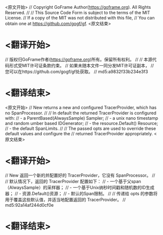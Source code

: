 
<原文开始>
// Copyright GoFrame Author(https://goframe.org). All Rights Reserved.
//
// This Source Code Form is subject to the terms of the MIT License.
// If a copy of the MIT was not distributed with this file,
// You can obtain one at https://github.com/gogf/gf.
<原文结束>

# <翻译开始>
// 版权归GoFrame作者(https://goframe.org)所有。保留所有权利。
//
// 本源代码形式受MIT许可证条款约束。
// 如果未随本文件一同分发MIT许可证副本，
// 您可以在https://github.com/gogf/gf处获取。
// md5:a9832f33b234e3f3
# <翻译结束>


<原文开始>
// New returns a new and configured TracerProvider, which has no SpanProcessor.
//
// In default the returned TracerProvider is configured with:
// - a ParentBased(AlwaysSample) Sampler;
// - a unix nano timestamp and random umber based IDGenerator;
// - the resource.Default() Resource;
// - the default SpanLimits.
//
// The passed opts are used to override these default values and configure the
// returned TracerProvider appropriately.
<原文结束>

# <翻译开始>
// New 返回一个新的并配置好的 TracerProvider，它没有 SpanProcessor。
// 
// 默认情况下，返回的 TracerProvider 配置如下：
// - 一个基于父span（AlwaysSample）的采样器；
// - 一个基于Unix纳秒时间戳和随机数的ID生成器；
// - 资源.Default()资源；
// - 默认的Span限制。
// 
// 传递给 opts 的参数将用于覆盖这些默认值，并适当地配置返回的 TracerProvider。
// md5:92a14af244d0cf0e
# <翻译结束>

